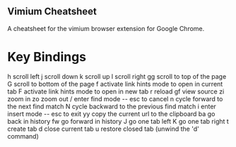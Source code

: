## Vimium Cheatsheet

A cheatsheet for the vimium browser extension for Google Chrome.

# Key Bindings

h       scroll left
j       scroll down
k       scroll up
l       scroll right
gg      scroll to top of the page
G       scroll to bottom of the page
f       activate link hints mode to open in current tab
F       activate link hints mode to open in new tab
r       reload
gf      view source
zi      zoom in
zo      zoom out
/       enter find mode -- esc to cancel
n       cycle forward to the next find match
N       cycle backward to the previous find match
i       enter insert mode -- esc to exit
yy      copy the current url to the clipboard
ba      go back in history
fw      go forward in history
J       go one tab left
K       go one tab right
t       create tab
d       close current tab
u       restore closed tab (unwind the 'd' command)


